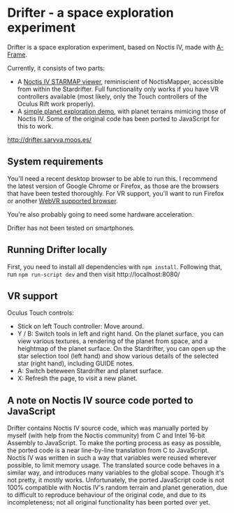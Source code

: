 # Drifter - a space exploration experiment

Drifter is a space exploration experiment, based on Noctis IV, made with [A-Frame](https://aframe.io/).

Currently, it consists of two parts:

* A [Noctis IV STARMAP viewer](https://youtu.be/0MSrKIqAq9Q), reminiscient of NoctisMapper, accessible from within the Stardrifter. Full functionality only works if you have VR controllers available (most likely, only the Touch controllers of the Oculus Rift work properly).
* A [simple planet exploration demo](https://youtu.be/vBojEvKK4pU), with planet terrains mimicing those of Noctis IV. Some of the original code has been ported to JavaScript for this to work.

http://drifter.sarvva.moos.es/

## System requirements

You'll need a recent desktop browser to be able to run this. I recommend the latest version of Google Chrome or Firefox, as those are the browsers that have been tested thoroughly. For VR support, you'll want to run Firefox or another [WebVR supported browser](https://webvr.info/).

You're also probably going to need some hardware acceleration.

Drifter has not been tested on smartphones.

## Running Drifter locally

First, you need to install all dependencies with `npm install`. Following that, run `npm run-script dev` and then visit http://localhost:8080/

## VR support

Oculus Touch controls:

* Stick on left Touch controller: Move around.
* Y / B: Switch tools in left and right hand. On the planet surface, you can view various textures, a rendering of the planet from space, and a heightmap of the planet surface. On the Stardrifter, you can open up the star selection tool (left hand) and show various details of the selected star (right hand), including GUIDE notes.
* A: Switch beteween Stardrifter and planet surface.
* X: Refresh the page, to visit a new planet.

## A note on Noctis IV source code ported to JavaScript

Drifter contains Noctis IV source code, which was manually ported by myself (with help from the Noctis community) from C and Intel 16-bit Assembly to JavaScript. To make the porting process as easy as possible, the ported code is a near line-by-line translation from C to JavaScript. Noctis IV was written in such a way that variables were reused wherever possible, to limit memory usage. The translated source code behaves in a similar way, and introduces many variables to the global scope. Though it's not pretty, it mostly works. Unfortunately, the ported JavaScript code is not 100% compatible with Noctis IV's random terrain and planet generation, due to difficult to reproduce behaviour of the original code, and due to its incompleteness; not all original functionality has been ported over yet.

